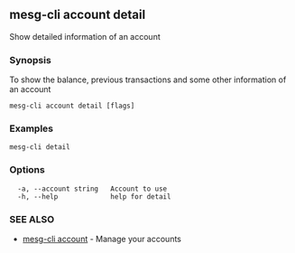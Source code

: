 ## mesg-cli account detail

Show detailed information of an account

### Synopsis

To show the balance, previous transactions and some other information of an account

```
mesg-cli account detail [flags]
```

### Examples

```
mesg-cli detail
```

### Options

```
  -a, --account string   Account to use
  -h, --help             help for detail
```

### SEE ALSO

* [mesg-cli account](mesg-cli_account.md)	 - Manage your accounts


